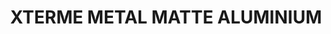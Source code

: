---
layout: product
title: "XTERME METAL MATTE ALUMINIUM"
price: "750" 
desc: "Enamel Metalizer 35mL"
img_path: "/assets/img/AK-488.jpg"
brand: "AK "
available: false
special_offer: false
new: false
soon: false
cat: "020000"
subcat: "020200"
subsubcat: "020205"
sifra: "AK-488"
popular: false
---